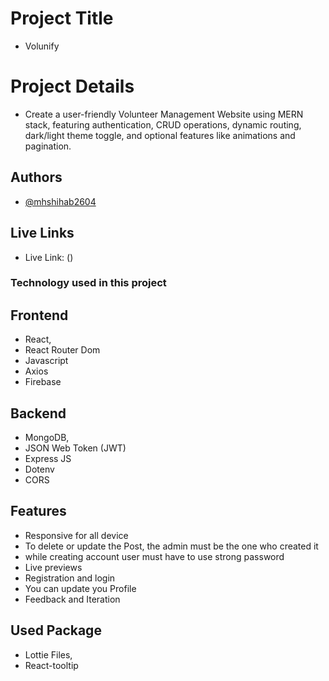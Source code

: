 # Project Title
-  Volunify 

# Project Details
- Create a user-friendly Volunteer Management Website using MERN stack, featuring authentication, CRUD operations, dynamic routing, dark/light theme toggle, and optional features like animations and pagination.


## Authors
- [@mhshihab2604]()

## Live Links
- Live Link: ()


### Technology used in this project

## Frontend
-  React,
-  React Router Dom
-  Javascript
-  Axios
-  Firebase
## Backend
-  MongoDB,
-  JSON Web Token (JWT)
-  Express JS
-  Dotenv
-  CORS

## Features
- Responsive for all device
- To delete or update the Post, the admin must be the one who created it
- while creating account user must have to use strong password
- Live previews
- Registration and login 
- You can update you Profile
- Feedback and Iteration
## Used Package
-  Lottie Files,
-  React-tooltip
